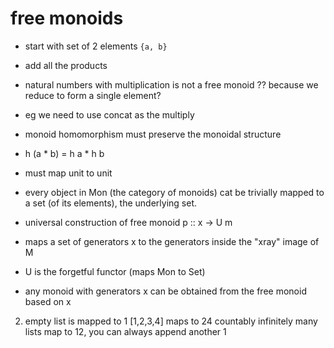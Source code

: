 # free monoids

- start with set of 2 elements `{a, b}`
- add all the products
- natural numbers with multiplication is not a free monoid ?? because we reduce to form a single element?
- eg we need to use concat as the multiply

- monoid homomorphism must preserve the monoidal structure
- h (a * b) = h a * h b
- must map unit to unit

- every object in Mon (the category of monoids) cat be trivially mapped to a set (of its elements), the underlying set.


- universal construction of free monoid
p :: x -> U m
- maps a set of generators x to the generators inside the "xray" image of M
- U is the forgetful functor (maps Mon to Set)

- any monoid with generators x can be obtained from the free monoid based on x


2) empty list is mapped to 1
[1,2,3,4] maps to 24
countably infinitely many lists map to 12, you can always append another 1
